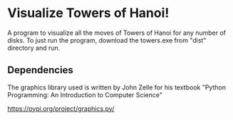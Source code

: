# Visualize Towers of Hanoi!

A program to visualize all the moves of Towers of Hanoi for any number of disks.
To just run the program, download the towers.exe from "dist" directory and run.

## Dependencies

The graphics library used is written by John Zelle for his textbook "Python Programming: An Introduction to Computer Science"

https://pypi.org/project/graphics.py/
